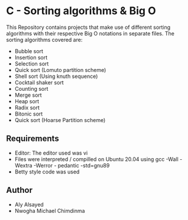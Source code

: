# C - Sorting algorithms & Big O

This Repository contains projects that make use of different sorting algorithms with their respective Big O notations in separate files. The sorting algorithms covered are:
* Bubble sort
* Insertion sort
* Selection sort
* Quick sort (Lomuto partition scheme)
* Shell sort (Using knuth sequence)
* Cocktail shaker sort
* Counting sort
* Merge sort
* Heap sort
* Radix sort
* Bitonic sort
* Quick sort (Hoarse Partition scheme)

## Requirements

* Editor: The editor used was vi
* Files were interpreted / compilled on Ubuntu 20.04 using gcc -Wall -Wextra -Werror -	pedantic  -std=gnu89
* Betty style code was used

## Author
* Aly Alsayed
* Nwogha Michael Chimdinma

